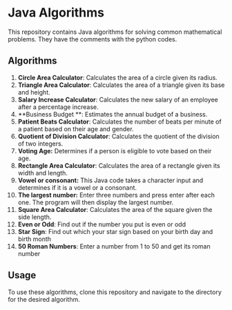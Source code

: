 # Java Algorithms

This repository contains Java algorithms for solving common mathematical problems. They have the comments with the python codes.

## Algorithms

1. **Circle Area Calculator**: Calculates the area of a circle given its radius.
2. **Triangle Area Calculator**: Calculates the area of a triangle given its base and height.
3. **Salary Increase Calculator**: Calculates the new salary of an employee after a percentage increase.
4. **Business Budget **: Estimates the annual budget of a business.
5. **Patient Beats Calculator**: Calculates the number of beats per minute of a patient based on their age and gender.
6. **Quotient of Division Calculator**: Calculates the quotient of the division of two integers.
7. **Voting Age:** Determines if a person is eligible to vote based on their age.
8. **Rectangle Area Calculator**: Calculates the area of a rectangle given its width and length.
9. **Vowel or consonant:** This Java code takes a character input and determines if it is a vowel or a consonant.
10. **The largest number:** Enter three numbers and press enter after each one. The program will then display the largest number.
11. **Square Area Calculator**: Calculates the area of the square given the side length.
12. **Even or Odd**: Find out if the number you put is even or odd
13. **Star Sign**: Find out which your star sign based on your birth day and birth month
14. **50 Roman Numbers**: Enter a number from 1 to 50 and get its roman number 

## Usage

To use these algorithms, clone this repository and navigate to the directory for the desired algorithm.
